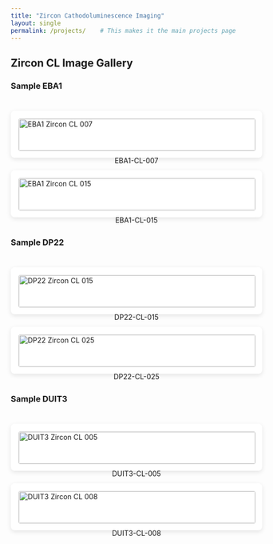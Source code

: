 ```yaml
---
title: "Zircon Cathodoluminescence Imaging"
layout: single
permalink: /projects/    # This makes it the main projects page
---
```


<style>
  .image-grid {
    display: grid;
    grid-template-columns: repeat(auto-fit, minmax(400px, 1fr));
    gap: 25px;
    margin: 40px 0;
  }
  .zircon-card {
    background: white;
    padding: 15px;
    border-radius: 8px;
    box-shadow: 0 3px 10px rgba(0,0,0,0.1);
  }
  .zircon-img {
    width: 100%;
    border: 1px solid #eaeaea;
    border-radius: 4px;
  }
</style>

## Zircon CL Image Gallery

### Sample EBA1
<div class="image-grid">
  <div class="zircon-card">
    <img src="/assets/images/projects/EBA1-CL-007.png" 
         class="zircon-img"
         alt="EBA1 Zircon CL 007"
         onerror="this.src='https://placehold.co/600x400?text=EBA1-007+Not+Found'">
    <p style="text-align:center; margin-top:10px;">EBA1-CL-007</p>
  </div>
  
  <div class="zircon-card">
    <img src="/assets/images/projects/EBA1-CL-015.png" 
         class="zircon-img"
         alt="EBA1 Zircon CL 015"
         onerror="this.src='https://placehold.co/600x400?text=EBA1-015+Not+Found'">
    <p style="text-align:center; margin-top:10px;">EBA1-CL-015</p>
  </div>
</div>

### Sample DP22
<div class="image-grid">
  <div class="zircon-card">
    <img src="/assets/images/projects/DP22-CL-015.png" 
         class="zircon-img"
         alt="DP22 Zircon CL 015"
         onerror="this.src='https://placehold.co/600x400?text=DP22-015+Not+Found'">
    <p style="text-align:center; margin-top:10px;">DP22-CL-015</p>
  </div>
  
  <div class="zircon-card">
    <img src="/assets/images/projects/DP22-CL-025.png" 
         class="zircon-img"
         alt="DP22 Zircon CL 025"
         onerror="this.src='https://placehold.co/600x400?text=DP22-025+Not+Found'">
    <p style="text-align:center; margin-top:10px;">DP22-CL-025</p>
  </div>
</div>

### Sample DUIT3
<div class="image-grid">
  <div class="zircon-card">
    <img src="/assets/images/projects/DUIT3-CL-005.png" 
         class="zircon-img"
         alt="DUIT3 Zircon CL 005"
         onerror="this.src='https://placehold.co/600x400?text=DUIT3-005+Not+Found'">
    <p style="text-align:center; margin-top:10px;">DUIT3-CL-005</p>
  </div>
  
  <div class="zircon-card">
    <img src="/assets/images/projects/DUIT3-CL-008.png" 
         class="zircon-img"
         alt="DUIT3 Zircon CL 008"
         onerror="this.src='https://placehold.co/600x400?text=DUIT3-008+Not+Found'">
    <p style="text-align:center; margin-top:10px;">DUIT3-CL-008</p>
  </div>
</div>
